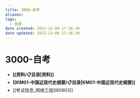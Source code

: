 ```yaml
---
title: 3000-自考
aliases:
tags:
  - 目录
date created: 2022-12-08 17:26:39
date updated: 2022-12-08 17:26:39
---
```


# 3000-自考

- **[[资料/📋目录|资料]]**
- **[[KM01-中国近现代史纲要/📋目录|KM01-中国近现代史纲要]]**
- [[考试信息_网络工程080903]]
